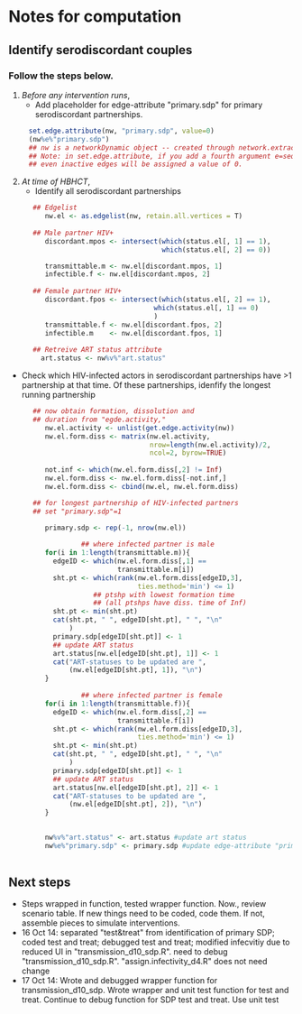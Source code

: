# Notes for computation

## Identify serodiscordant couples

### Follow the steps below.

1. *Before any intervention runs*,  
   * Add placeholder for edge-attribute "primary.sdp" for primary serodiscordant partnerships.  
    
```R
     set.edge.attribute(nw, "primary.sdp", value=0)
     (nw%e%"primary.sdp")
     ## nw is a networkDynamic object -- created through network.extract()
     ## Note: in set.edge.attribute, if you add a fourth argument e=seq_along(x$mel), then 
     ## even inactive edges will be assigned a value of 0.
```

2. *At time of HBHCT*,   
   * Identify all serodiscordant partnerships
```R
      ## Edgelist
         nw.el <- as.edgelist(nw, retain.all.vertices = T)
      
      ## Male partner HIV+
         discordant.mpos <- intersect(which(status.el[, 1] == 1),
                                      which(status.el[, 2] == 0))

         transmittable.m <- nw.el[discordant.mpos, 1]
         infectible.f <- nw.el[discordant.mpos, 2] 
         
      ## Female partner HIV+
         discordant.fpos <- intersect(which(status.el[, 2] == 1),
                                    which(status.el[, 1] == 0)
                                    )
         transmittable.f <- nw.el[discordant.fpos, 2]
         infectible.m    <- nw.el[discordant.fpos, 1]
         
      ## Retreive ART status attribute
        art.status <- nw%v%"art.status"
```  
  * Check which HIV-infected actors in serodiscordant
    partnerships have >1 partnership at that time. Of these partnerships, idenfify the longest running partnership
```R
      ## now obtain formation, dissolution and
      ## duration from "egde.activity," 
         nw.el.activity <- unlist(get.edge.activity(nw))
         nw.el.form.diss <- matrix(nw.el.activity,
                                   nrow=length(nw.el.activity)/2,
                                   ncol=2, byrow=TRUE)
        
         not.inf <- which(nw.el.form.diss[,2] != Inf)
         nw.el.form.diss <- nw.el.form.diss[-not.inf,]
         nw.el.form.diss <- cbind(nw.el, nw.el.form.diss)

      ## for longest partnership of HIV-infected partners
      ## set "primary.sdp"=1

         primary.sdp <- rep(-1, nrow(nw.el))
         
                  ## where infected partner is male
         for(i in 1:length(transmittable.m)){
           edgeID <- which(nw.el.form.diss[,1] ==
                           transmittable.m[i])
           sht.pt <- which(rank(nw.el.form.diss[edgeID,3],
                                ties.method='min') <= 1)
                     ## ptshp with lowest formation time
                     ## (all ptshps have diss. time of Inf)
           sht.pt <- min(sht.pt)
           cat(sht.pt, " ", edgeID[sht.pt], " ", "\n"
               )
           primary.sdp[edgeID[sht.pt]] <- 1
           ## update ART status
           art.status[nw.el[edgeID[sht.pt], 1]] <- 1
           cat("ART-statuses to be updated are ",
               (nw.el[edgeID[sht.pt], 1]), "\n")
         } 
         
                  ## where infected partner is female
         for(i in 1:length(transmittable.f)){
           edgeID <- which(nw.el.form.diss[,2] ==
                           transmittable.f[i])
           sht.pt <- which(rank(nw.el.form.diss[edgeID,3],
                                ties.method='min') <= 1)
           sht.pt <- min(sht.pt)
           cat(sht.pt, " ", edgeID[sht.pt], " ", "\n"
               )
           primary.sdp[edgeID[sht.pt]] <- 1
           ## update ART status
           art.status[nw.el[edgeID[sht.pt], 2]] <- 1
           cat("ART-statuses to be updated are ",
               (nw.el[edgeID[sht.pt], 2]), "\n")
         } 

                 
         nw%v%"art.status" <- art.status #update art status
         nw%e%"primary.sdp" <- primary.sdp #update edge-attribute "primary.sdp"
         
```
## Next steps  
   * Steps wrapped in function, tested wrapper function. Now., review scenario table. If new things need to be coded, code them. If not, assemble pieces to simulate interventions.    
   * 16 Oct 14: separated "test&treat" from identification of primary SDP; coded test and treat; debugged test and treat; modified infecvitiy due to reduced UI in "transmission_d10_sdp.R". need to debug "transmission_d10_sdp.R". "assign.infectivity_d4.R" does not need change    
   * 17 Oct 14: Wrote and debugged wrapper function for transmission_d10_sdp. Wrote wrapper and unit test function for test and treat. Continue to debug function for SDP test and treat. Use unit test
   
   

